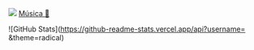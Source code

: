 ![](https://i.ibb.co/SsmWdsm/Simple-Minimal-Elegant-Male-Business-Linked-In-Banner.png)
[Música 🎵](https://www.youtube.com/watch?v=r0lvZuZeEMw&ab_channel=TiestoVEVO)


![GitHub Stats](https://github-readme-stats.vercel.app/api?username= &theme=radical)
